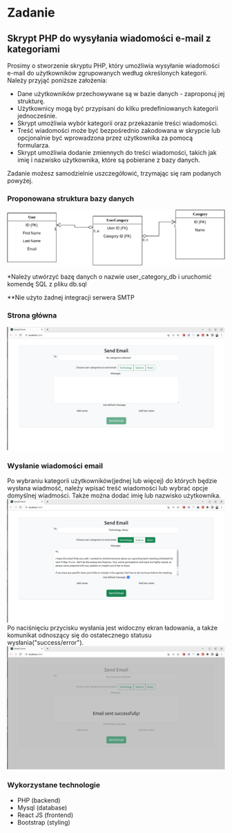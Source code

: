 # Zadanie

## Skrypt PHP do wysyłania wiadomości e-mail z kategoriami

Prosimy o stworzenie skryptu PHP, który umożliwia wysyłanie wiadomości e-mail do użytkowników zgrupowanych według określonych kategorii. Należy przyjąć poniższe założenia:

- Dane użytkowników przechowywane są w bazie danych - zaproponuj jej strukturę.
- Użytkownicy mogą być przypisani do kilku predefiniowanych kategorii jednocześnie.
- Skrypt umożliwia wybór kategorii oraz przekazanie treści wiadomości.
- Treść wiadomości może być bezpośrednio zakodowana w skrypcie lub opcjonalnie być wprowadzona przez użytkownika za pomocą formularza.
- Skrypt umożliwia dodanie zmiennych do treści wiadomości, takich jak imię i nazwisko użytkownika, które są pobierane z bazy danych.

Zadanie możesz samodzielnie uszczegółowić, trzymając się ram podanych powyżej.

### Proponowana struktura bazy danych

![db](./screenshots/schema.png)

*Należy utwórzyć bazę danych o nazwie user_category_db i uruchomić komendę SQL z pliku db.sql

**Nie użyto żadnej integracji serwera SMTP

### Strona główna

![mainpage](./screenshots/mainpage.png)

### Wysłanie wiadomości email

Po wybraniu kategorii użytkowników(jednej lub więcej) do których będzie wysłana wiadmość, należy wpisać treść wiadomości lub wybrać opcje domyślnej wiadmości. Także można dodać imię lub nazwisko użytkownika.
![filledform](./screenshots/filledform.png)
Po naciśnięciu przycisku wysłania jest widoczny ekran ładowania, a także komunikat odnoszący się do ostatecznego statusu wysłania("success/error").
![success](./screenshots/success.png)

### Wykorzystane technologie

- PHP (backend)
- Mysql (database)
- React JS (frontend)
- Bootstrap (styling)
